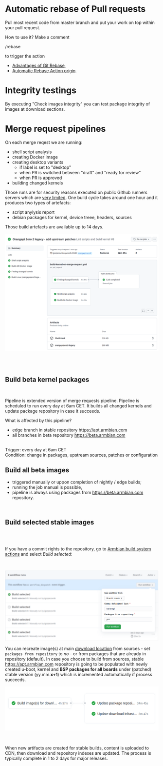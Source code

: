 # Automatic rebase of Pull requests

Pull most recent code from master branch and put your work on top within your pull request.

How to use it? Make a comment 

/rebase 

to trigger the action

- [Advantages of Git Rebase](https://itnext.io/advantages-of-git-rebase-af3b5f5448c6),
- [Automatic Rebase Action origin](https://github.com/marketplace/actions/automatic-rebase).

# Integrity testings

By executing "Check images integrity" you can test package integrity of images at download sections.

# Merge request pipelines

On each merge reqest we are running:

- shell script analysis
- creating Docker image
- creating desktop variants 
  - if label is set to "desktop"
  - when PR is switched between "draft" and "ready for review"
  - when PR is approved
- building changed kernels

Those runs are for security reasons executed on public Github runners servers which are [very limited](https://docs.github.com/en/actions/using-github-hosted-runners/about-github-hosted-runners#supported-runners-and-hardware-resources). One build cycle takes around one hour and it produces two types of artefacts:

- script anylysis report
- debian packages for kernel, device treee, headers, sources

Those build artefacts are available up to 14 days.

![Build](images/mr-pipeline.png)

<br>


<br>

## Build beta kernel packages 

<br>

Pipeline is extended version of merge requests pipeline. Pipeline is scheduled to run every day at 6am CET. It builds all changed kernels and update package repository in case it succeeds. 

What is affected by this pipeline?

- edge branch in stable repository https://apt.armbian.com
- all branches in beta repository https://beta.armbian.com

<br>
Trigger: every day at 6am CET
<br>
Condition: change in packages, upstream sources, patches or configuration

## Build all beta images

- triggered manually or uppon completion of nightly / edge builds;
- running the job manual is possible,
- pipeline is always using packages from https://beta.armbian.com repository.

<br>

## Build selected stable images
<br>
<br>

If you have a commit rights to the repository, go to [Armbian build system actions](https://github.com/armbian/build/actions) and select *Build selected*:

<br>

![Updating selected stable images](images/build-selected-blured.png)

You can recreate image(s) at main [download location](https://www.armbian.com/download/) from sources - set `packages from repository` to *no* - or from packages that are already in repository (default). In case you choose to build from sources, stable https://apt.armbian.com repository is going to be populated with newly created u-boot, kernel and **BSP packages for all boards** under (patched) stable version (yy.mm.**x+1**) which is incremented automatically if process succeeds.

![kanban screenshot](images/stable-images.png)

<br>

When new artifacts are created for stable builds, content is uploaded to CDN, then download and repository indexes are updated.  The process is typically complete in 1 to 2 days for major releases.
